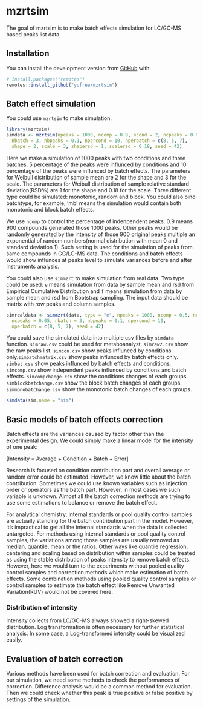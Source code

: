 
<!-- README.md is generated from README.Rmd. Please edit that file -->

# mzrtsim

<!-- badges: start -->

<!-- badges: end -->

The goal of mzrtsim is to make batch effects simulation for LC/GC-MS
based peaks list data

## Installation

You can install the development version from
[GitHub](https://github.com/) with:

``` r
# install.packages("remotes")
remotes::install_github("yufree/mzrtsim")
```

## Batch effect simulation

You could use `mzrtsim` to make simulation.

``` r
library(mzrtsim)
simdata <- mzrtsim(npeaks = 1000, ncomp = 0.9, ncond = 2, ncpeaks = 0.05,
  nbatch = 3, nbpeaks = 0.1, npercond = 10, nperbatch = c(8, 5, 7),
  shape = 2, scale = 3, shapersd = 1, scalersd = 0.18, seed = 42)
```

Here we make a simulation of 1000 peaks with two conditions and three
batches. 5 percentage of the peaks were influnced by conditions and 10
percentage of the peaks were influnced by batch effects. The parameters
for Weibull distribution of sample mean are 2 for the shape and 3 for
the scale. The parameters for Weibull distribution of sample relative
standard deviation(RSD%) are 1 for the shape and 0.18 for the scale.
Three different type could be simulated: monotonic, random and block.
You could also bind batchtype, for example, ‘mb’ means the simulation
would contain both monotonic and block batch effects.

We use `ncomp` to control the percentage of indenpendent peaks. 0.9
means 900 compounds generated those 1000 peaks. Other peaks would be
randomly generated by the intensity of those 900 original peaks multiple
an exponential of random numbers(normal distribution with mean 0 and
standard deviation 1). Such setting is used for the simulation of peaks
from same compounds in GC/LC-MS data. The conditions and batch effects
would show influnces at peaks level to simulate variances before and
after instruments analysis.

You could also use `simmzrt` to make simulation from real data. Two type
could be used: `e` means simulation from data by sample mean and rsd
from Empirical Cumulative Distribution and `f` means simulation from
data by sample mean and rsd from Bootstrap sampling. The input data
should be matrix with row peaks and column samples.

``` r
simrealdata <- simmzrt(data, type = "e", npeaks = 1000, ncomp = 0.5, ncond = 2,
  ncpeaks = 0.05, nbatch = 3, nbpeaks = 0.1, npercond = 10,
  nperbatch = c(8, 5, 7), seed = 42)
```

You could save the simulated data into multiple csv files by `simdata`
function. `simraw.csv` could be used for metaboanalyst. `simraw2.csv`
show the raw peaks list. `simcon.csv` show peaks influnced by conditions
only.`simbatchmatrix.csv` show peaks influnced by batch effects only.
`simbat.csv` show peaks influnced by batch effects and conditions.
`simcomp.csv` show independent peaks influnced by conditions and batch
effects. `simcompchange.csv` show the conditions changes of each groups.
`simblockbatchange.csv` show the block batch changes of each groups.
`simmonobatchange.csv` show the monotonic batch changes of each groups.

``` r
simdata(sim,name = "sim")
```

## Basic models of batch effects correction

Batch effects are the variances caused by factor other than the
experimental design. We could simply make a linear model for the
intensity of one peak:

\[Intensity =  Average + Condition + Batch + Error\]

Research is focused on condition contribution part and overall average
or random error could be estimated. However, we know little about the
batch contribution. Sometimes we could use known variables such as
injection order or operators as the batch part. However, in most cases
we such variable is unknown. Almost all the batch correction methods are
trying to use some estimations to balance or remove the batch effect.

For analytical chemistry, internal standards or pool quality control
samples are actually standing for the batch contribution part in the
model. However, it’s impractical to get all the internal standards when
the data is collected untargeted. For methods using internal standards
or pool quality control samples, the variations among those samples are
usually removed as median, quantile, mean or the ratios. Other ways like
quantile regression, centering and scaling based on distribution within
samples could be treated as using the stable distribution of peaks
intensity to remove batch effects. However, here we would turn to the
experiments without pooled quality control samples and correction
methods which make estimation of batch effects. Some combination methods
using pooled quality control samples or control samples to estimate the
batch effect like Remove Unwanted Variation(RUV) would not be covered
here.

### Distribution of intensity

Intensity collects from LC/GC-MS always showed a right-skewed
distribution. Log transformation is often necessary for further
statistical analysis. In some case, a Log-transformed intensity could be
visualized easily.

## Evaluation of batch correction

Various methods have been used for batch correction and evaluation. For
our simulation, we need some methods to check the performances of
correction. Difference analysis would be a common method for evaluation.
Then we could check whether this peak is true positive or false positive
by settings of the simulation.
